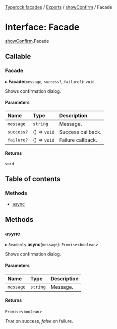 [Typerock facades](../index.md) / [Exports](../modules.md) / [showConfirm](../modules/showConfirm.md) / Facade

# Interface: Facade

[showConfirm](../modules/showConfirm.md).Facade

## Callable

### Facade

▸ **Facade**(`message`, `success?`, `failure?`): `void`

Shows confirmation dialog.

#### Parameters

| Name | Type | Description |
| :------ | :------ | :------ |
| `message` | `string` | Message. |
| `success?` | () => `void` | Success callback. |
| `failure?` | () => `void` | Failure callback. |

#### Returns

`void`

## Table of contents

### Methods

- [async](showConfirm.Facade.md#async)

## Methods

### async

▸ `Readonly` **async**(`message`): `Promise`<`boolean`\>

Shows confirmation dialog.

#### Parameters

| Name | Type | Description |
| :------ | :------ | :------ |
| `message` | `string` | Message. |

#### Returns

`Promise`<`boolean`\>

_True_ on success, _false_ on failure.
